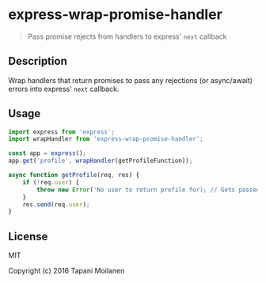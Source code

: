 # express-wrap-promise-handler
> Pass promise rejects from handlers to express' `next` callback

## Description
Wrap handlers that return promises to pass any rejections (or async/await)
errors into express' `next` callback.

## Usage
```javascript
import express from 'express';
import wrapHandler from 'express-wrap-promise-handler';

const app = express();
app.get('profile', wrapHandler(getProfileFunction));

async function getProfile(req, res) {
	if (!req.user) {
		throw new Error('No user to return profile for); // Gets passed to express' next by wrapper
	}
	res.send(req.user);
}
```

## License
MIT 

Copyright (c) 2016 Tapani Moilanen
